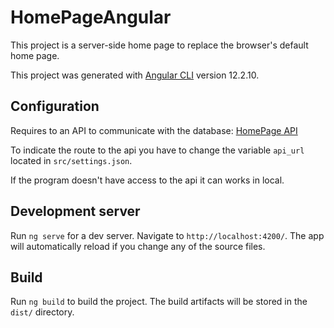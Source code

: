# HomePageAngular

This project is a server-side home page to replace the browser's default home page. 

This project was generated with [Angular CLI](https://github.com/angular/angular-cli) version 12.2.10.

## Configuration

Requires to an API to communicate with the database: [HomePage API](https://github.com/IvanRep/HomePage_API)

To indicate the route to the api you have to change the variable `api_url` located in `src/settings.json`.

If the program doesn't have access to the api it can works in local.

## Development server

Run `ng serve` for a dev server. Navigate to `http://localhost:4200/`. The app will automatically reload if you change any of the source files.

## Build

Run `ng build` to build the project. The build artifacts will be stored in the `dist/` directory.